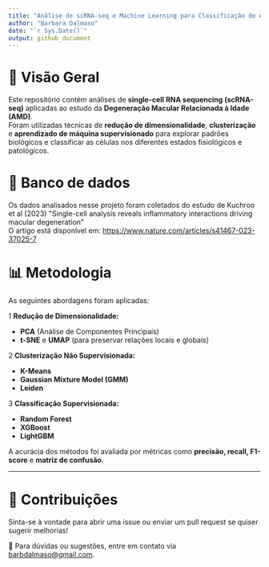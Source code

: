 ```yaml
---
title: "Análise de scRNA-seq e Machine Learning para Classificação de AMD"
author: "Barbara Dalmaso"
date: "`r Sys.Date()`"
output: github_document
---
```


# 📌 Visão Geral  
Este repositório contém análises de **single-cell RNA sequencing (scRNA-seq)** aplicadas ao estudo da **Degeneração Macular Relacionada à Idade (AMD)**.  
Foram utilizadas técnicas de **redução de dimensionalidade**, **clusterização** e **aprendizado de máquina supervisionado** para explorar padrões biológicos e classificar as células nos diferentes estados fisiológicos e patológicos.  

# 🎲 Banco de dados
Os dados analisados nesse projeto foram coletados do estudo de Kuchroo et al (2023) "Single-cell analysis reveals inflammatory interactions driving macular degeneration"  
O artigo está disponível em: https://www.nature.com/articles/s41467-023-37025-7

# 📊 Metodologia  
As seguintes abordagens foram aplicadas:  

1️ **Redução de Dimensionalidade:**  
   - **PCA** (Análise de Componentes Principais)  
   - **t-SNE** e **UMAP** (para preservar relações locais e globais)  

2 **Clusterização Não Supervisionada:**  
   - **K-Means**  
   - **Gaussian Mixture Model (GMM)**  
   - **Leiden**  

3 **Classificação Supervisionada:**  
   - **Random Forest**  
   - **XGBoost**  
   - **LightGBM**  

A acurácia dos métodos foi avaliada por métricas como **precisão, recall, F1-score** e **matriz de confusão**.  

---

# 📌 Contribuições
Sinta-se à vontade para abrir uma issue ou enviar um pull request se quiser sugerir melhorias!

📧 Para dúvidas ou sugestões, entre em contato via barbdalmaso@gmail.com.
